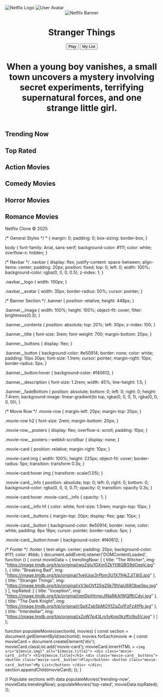 <!DOCTYPE html>
<html lang="en">
<head>
  <meta charset="UTF-8">
  <meta name="viewport" content="width=device-width, initial-scale=1.0">
  <title>Netflix Clone</title>
  <link rel="stylesheet" href="css/style.css">
</head>
<body>
  <!-- Navbar -->
  <div class="navbar">
    <img class="navbar__logo" src="assets/logo.png" alt="Netflix Logo" />
    <img class="navbar__avatar" src="assets/avatar.png" alt="User Avatar" />
  </div>

  <!-- Banner Section -->
  <header class="banner">
    <img class="banner__image" src="assets/banner.jpg" alt="Netflix Banner">
    <div class="banner__contents">
      <h1 class="banner__title">Stranger Things</h1>
      <div class="banner__buttons">
        <button class="banner__button">Play</button>
        <button class="banner__button">My List</button>
      </div>
      <h1 class="banner__description">When a young boy vanishes, a small town uncovers a mystery involving secret experiments, terrifying supernatural forces, and one strange little girl.</h1>
    </div>
    <div class="banner__fadeBottom"></div>
  </header>

  <!-- Movie Sections -->
  <section class="movie-row">
    <h2>Trending Now</h2>
    <div class="movie-row__posters" id="trending-now"></div>
  </section>

  <section class="movie-row">
    <h2>Top Rated</h2>
    <div class="movie-row__posters" id="top-rated"></div>
  </section>

  <section class="movie-row">
    <h2>Action Movies</h2>
    <div class="movie-row__posters" id="action-movies"></div>
  </section>

  <section class="movie-row">
    <h2>Comedy Movies</h2>
    <div class="movie-row__posters" id="comedy-movies"></div>
  </section>

  <section class="movie-row">
    <h2>Horror Movies</h2>
    <div class="movie-row__posters" id="horror-movies"></div>
  </section>

  <section class="movie-row">
    <h2>Romance Movies</h2>
    <div class="movie-row__posters" id="romance-movies"></div>
  </section>

  <!-- Footer -->
  <footer class="footer">
    <p>Netflix Clone &copy; 2025</p>
  </footer>

  <script src="js/script.js"></script>
</body>
</html>
/* General Styles */
* {
  margin: 0;
  padding: 0;
  box-sizing: border-box;
}

body {
  font-family: Arial, sans-serif;
  background-color: #111;
  color: white;
  overflow-x: hidden;
}

/* Navbar */
.navbar {
  display: flex;
  justify-content: space-between;
  align-items: center;
  padding: 20px;
  position: fixed;
  top: 0;
  left: 0;
  width: 100%;
  background-color: rgba(0, 0, 0, 0.5);
  z-index: 1;
}

.navbar__logo {
  width: 100px;
}

.navbar__avatar {
  width: 35px;
  border-radius: 50%;
  cursor: pointer;
}

/* Banner Section */
.banner {
  position: relative;
  height: 448px;
}

.banner__image {
  width: 100%;
  height: 100%;
  object-fit: cover;
  filter: brightness(0.3);
}

.banner__contents {
  position: absolute;
  top: 20%;
  left: 30px;
  z-index: 100;
}

.banner__title {
  font-size: 3rem;
  font-weight: 700;
  margin-bottom: 20px;
}

.banner__buttons {
  display: flex;
}

.banner__button {
  background-color: #e50914;
  border: none;
  color: white;
  padding: 10px 20px;
  font-size: 1.1rem;
  cursor: pointer;
  margin-right: 10px;
  border-radius: 5px;
}

.banner__button:hover {
  background-color: #f40612;
}

.banner__description {
  font-size: 1.2rem;
  width: 45%;
  line-height: 1.5;
}

.banner__fadeBottom {
  position: absolute;
  bottom: 0;
  left: 0;
  right: 0;
  height: 7.4rem;
  background-image: linear-gradient(to top, rgba(0, 0, 0, 1), rgba(0, 0, 0, 0));
}

/* Movie Row */
.movie-row {
  margin-left: 20px;
  margin-top: 20px;
}

.movie-row h2 {
  font-size: 2rem;
  margin-bottom: 20px;
}

.movie-row__posters {
  display: flex;
  overflow-x: scroll;
  padding: 10px;
}

.movie-row__posters::-webkit-scrollbar {
  display: none;
}

.movie-card {
  position: relative;
  margin-right: 10px;
}

.movie-card img {
  width: 100%;
  height: 225px;
  object-fit: cover;
  border-radius: 5px;
  transition: transform 0.3s;
}

.movie-card:hover img {
  transform: scale(1.05);
}

.movie-card__info {
  position: absolute;
  top: 0;
  left: 0;
  right: 0;
  bottom: 0;
  background-color: rgba(0, 0, 0, 0.7);
  opacity: 0;
  transition: opacity 0.3s;
}

.movie-card:hover .movie-card__info {
  opacity: 1;
}

.movie-card__info h1 {
  color: white;
  font-size: 1.5rem;
  margin-top: 10px;
}

.movie-card__buttons {
  margin-top: 20px;
  display: flex;
  gap: 10px;
}

.movie-card__button {
  background-color: #e50914;
  border: none;
  color: white;
  padding: 8px 16px;
  cursor: pointer;
  border-radius: 5px;
}

.movie-card__button:hover {
  background-color: #f40612;
}

/* Footer */
.footer {
  text-align: center;
  padding: 20px;
  background-color: #111;
  color: #bbb;
}
document.addEventListener('DOMContentLoaded', function () {
  const movieData = {
    trendingNow: [
      { title: "The Witcher", img: "https://image.tmdb.org/t/p/original/woZgIu1GXm5ZkYtI8QBG9dOepV.jpg" },
      { title: "Breaking Bad", img: "https://image.tmdb.org/t/p/original/1yeVJox3rPbm3U1X7lHkZJlT8iS.jpg" },
      { title: "Stranger Things", img: "https://image.tmdb.org/t/p/original/xV3pOVf2Sg25k79VjaU68Obw0pv.jpg" }
    ],
    topRated: [
      { title: "Inception", img: "https://image.tmdb.org/t/p/original/qmDpIHrmpJINaRKAfWQfftjCdyi.jpg" },
      { title: "The Dark Knight", img: "https://image.tmdb.org/t/p/original/rSpXZsb5bMO1l1ZqZq1FzFz4fPb.jpg" },
      { title: "Interstellar", img: "https://image.tmdb.org/t/p/original/xZoW7p43Lro1yKnp0kzffzi9u5V.jpg" }
    ]
  };

  function populateMovies(sectionId, movies) {
    const section = document.getElementById(sectionId);
    movies.forEach(movie => {
      const movieCard = document.createElement('div');
      movieCard.classList.add('movie-card');
      movieCard.innerHTML = `
        <img src="${movie.img}" alt="${movie.title}">
        <div class="movie-card__info">
          <h1>${movie.title}</h1>
          <div class="movie-card__buttons">
            <button class="movie-card__button">Play</button>
            <button class="movie-card__button">My List</button>
          </div>
        </div>
      `;
      section.appendChild(movieCard);
    });
  }

  // Populate sections with data
  populateMovies('trending-now', movieData.trendingNow);
  populateMovies('top-rated', movieData.topRated);
});
